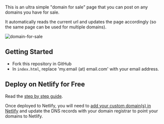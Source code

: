 This is an ultra simple "domain for sale" page that you can post on any domains you have for sale. 

It automatically reads the current url and updates the page accordingly (so the same page can be used for multiple domains).

![domain-for-sale](https://github.com/kevin2379/domain-for-sale/assets/64876105/caed9be8-a592-4538-af3b-8ad4b66a5c7b)

## Getting Started

- Fork this repository in GitHub
- In ```index.html```, replace 'my.email (at) email.com' with your email address.

## Deploy on Netlify for Free
Read the [step by step guide](https://www.netlify.com/blog/2016/10/27/a-step-by-step-guide-deploying-a-static-site-or-single-page-app/).

Once deployed to Netlify, you will need to [add your custom domain(s) in Netlify](https://docs.netlify.com/domains-https/custom-domains/) and update the DNS records with your domain registrar to point your domains to Netlify.
